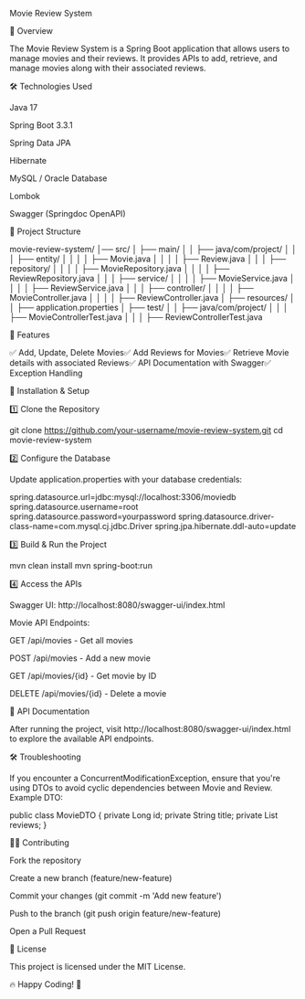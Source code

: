 Movie Review System

📌 Overview

The Movie Review System is a Spring Boot application that allows users to manage movies and their reviews. It provides APIs to add, retrieve, and manage movies along with their associated reviews.

🛠️ Technologies Used

Java 17

Spring Boot 3.3.1

Spring Data JPA

Hibernate

MySQL / Oracle Database

Lombok

Swagger (Springdoc OpenAPI)

📂 Project Structure

movie-review-system/
│── src/
│   ├── main/
│   │   ├── java/com/project/
│   │   │   ├── entity/
│   │   │   │   ├── Movie.java
│   │   │   │   ├── Review.java
│   │   │   ├── repository/
│   │   │   │   ├── MovieRepository.java
│   │   │   │   ├── ReviewRepository.java
│   │   │   ├── service/
│   │   │   │   ├── MovieService.java
│   │   │   │   ├── ReviewService.java
│   │   │   ├── controller/
│   │   │   │   ├── MovieController.java
│   │   │   │   ├── ReviewController.java
│   ├── resources/
│   │   ├── application.properties
│   ├── test/
│   │   ├── java/com/project/
│   │   │   ├── MovieControllerTest.java
│   │   │   ├── ReviewControllerTest.java

🚀 Features

✅ Add, Update, Delete Movies✅ Add Reviews for Movies✅ Retrieve Movie details with associated Reviews✅ API Documentation with Swagger✅ Exception Handling

📌 Installation & Setup

1️⃣ Clone the Repository

git clone https://github.com/your-username/movie-review-system.git
cd movie-review-system

2️⃣ Configure the Database

Update application.properties with your database credentials:

spring.datasource.url=jdbc:mysql://localhost:3306/moviedb
spring.datasource.username=root
spring.datasource.password=yourpassword
spring.datasource.driver-class-name=com.mysql.cj.jdbc.Driver
spring.jpa.hibernate.ddl-auto=update

3️⃣ Build & Run the Project

mvn clean install
mvn spring-boot:run

4️⃣ Access the APIs

Swagger UI: http://localhost:8080/swagger-ui/index.html

Movie API Endpoints:

GET /api/movies - Get all movies

POST /api/movies - Add a new movie

GET /api/movies/{id} - Get movie by ID

DELETE /api/movies/{id} - Delete a movie

📖 API Documentation

After running the project, visit http://localhost:8080/swagger-ui/index.html to explore the available API endpoints.

🛠️ Troubleshooting

If you encounter a ConcurrentModificationException, ensure that you're using DTOs to avoid cyclic dependencies between Movie and Review. Example DTO:

public class MovieDTO {
    private Long id;
    private String title;
    private List<ReviewDTO> reviews;
}

👨‍💻 Contributing

Fork the repository

Create a new branch (feature/new-feature)

Commit your changes (git commit -m 'Add new feature')

Push to the branch (git push origin feature/new-feature)

Open a Pull Request

📜 License

This project is licensed under the MIT License.

🔥 Happy Coding! 🚀

